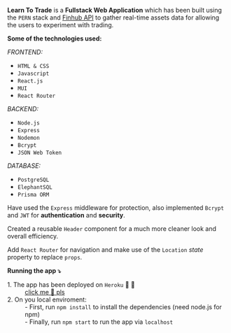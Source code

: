 <b>Learn To Trade</b> is a <b>Fullstack Web Application</b> which has been built using the <code>PERN</code> stack and <a href="https://finnhub.io/" >Finhub API</a> to gather real-time assets data for allowing the users to experiment with trading.


<b>Some of the technologies used:</b>

<i>FRONTEND:</i>
<ul>
<li><code>HTML & CSS</code></li>
<li><code>Javascript</code></li>
<li><code>React.js</code></li>
<li><code>MUI</code></li>
<li><code>React Router</code></li>
</ul>

<i>BACKEND:</i>
<ul>
  <li><code>Node.js</code></li>
  <li><code>Express</code></li>
  <li><code>Nodemon</code></li>
  <li><code>Bcrypt</code></li>
  <li><code>JSON Web Token</code></li>
</ul>

<i>DATABASE:</i>
<ul>
  <li><code>PostgreSQL</code></li>
  <li><code>ElephantSQL</code></li>
  <li><code>Prisma ORM</code></li>
</ul>

<!-- 
| Param   | Type                |
| ------- | ------------------- |
| ...nums | <code>number</code> |
-->

Have used the <code>Express</code> middleware for protection, also implemented <code>Bcrypt</code> and <code>JWT</code> for <b>authentication</b> and <b>security</b>.

Created a reusable <code>Header</code> component for a much more cleaner look and overall efficiency.

Add <code>React Router</code> for navigation and make use of the <code>Location</code> <i>state</i> property to replace <code>props</code>.

<b>Running the app ⤵️</b>

<dl>
<dt>1. The app has been deployed on <code>Heroku</code> 🎉 🥳 </dt>
<dd><a href="https://learn-to-trade.herokuapp.com/login">click me 🥺 pls</a></dd>
  
<dt>2. On you local enviroment: </dt>
<dd> - First, run <code>npm install</code> to install the dependencies (need node.js for npm)</dd>
<dd> - Finally, run <code>npm start</code> to run the app via <code>localhost</code></dd>
</dl>
